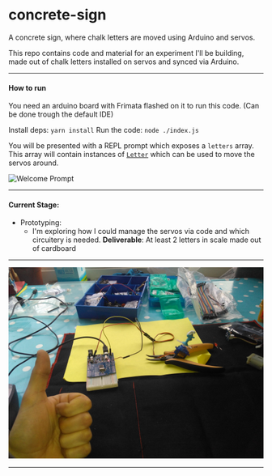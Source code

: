 # concrete-sign
A concrete sign, where chalk letters are moved using Arduino and servos.

This repo contains code and material for an experiment I'll be building, made out of chalk letters installed on servos and synced via Arduino.

___
#### How to run
You need an arduino board with Frimata flashed on it to run this code. (Can be done trough the default IDE)

Install deps: `yarn install`
Run the code: `node ./index.js`

You will be presented with a REPL prompt which exposes a `letters` array.
This array will contain instances of [`Letter`](https://github.com/ghzmdr/concrete-sign/src/Letter.js`) which can be used to move the servos around.

![Welcome Prompt](https://raw.githubusercontent.com/ghzmdr/concrete-sign/master/docs/img/repl_injectables.jpg)
___
#### Current Stage:

- Prototyping:
    + I'm exploring how I could manage the servos via code and which circuitery is needed.
    **Deliverable**: At least 2 letters in scale made out of cardboard

___
![Rotating smurf with Servo](https://raw.githubusercontent.com/ghzmdr/concrete-sign/master/docs/img/rotating_smurf.jpg)

___
